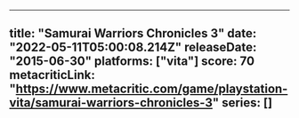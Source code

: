 
---
title: "Samurai Warriors Chronicles 3"
date: "2022-05-11T05:00:08.214Z"
releaseDate: "2015-06-30"
platforms: ["vita"]
score: 70
metacriticLink: "https://www.metacritic.com/game/playstation-vita/samurai-warriors-chronicles-3"
series: []
---
